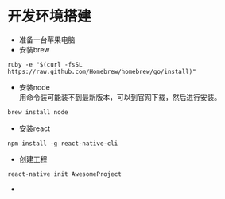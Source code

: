 # 开发环境搭建

* 准备一台苹果电脑    
* 安装brew    
```
ruby -e "$(curl -fsSL https://raw.github.com/Homebrew/homebrew/go/install)"
```
* 安装node    
用命令装可能装不到最新版本，可以到官网下载，然后进行安装。
```js
brew install node 
```
* 安装react
```
npm install -g react-native-cli
```
* 创建工程
```
react-native init AwesomeProject
```
*


